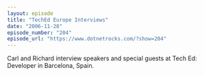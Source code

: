 ```yaml
---
layout: episode
title: "TechEd Europe Interviews"
date: "2006-11-28"
episode_number: "204"
episode_url: "https://www.dotnetrocks.com/?show=204"
---
```


Carl and Richard interview speakers and special guests at Tech Ed: Developer in Barcelona, Spain.
